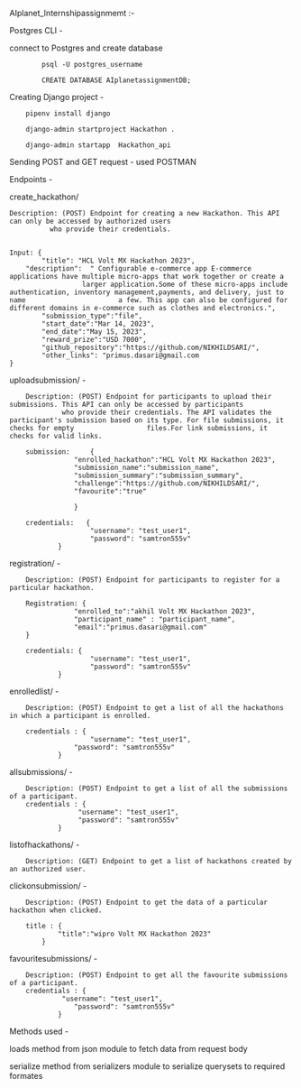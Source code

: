 AIplanet_Internshipassignmemt :-

Postgres CLI -

connect to Postgres and create database

			psql -U postgres_username 
    
 			CREATE DATABASE AIplanetassignmentDB;
    
Creating Django project -

		pipenv install django

		django-admin startproject Hackathon .

		django-admin startapp  Hackathon_api
	
Sending POST and GET request - used POSTMAN
    
Endpoints -

 create_hackathon/  
 	
	Description: (POST) Endpoint for creating a new Hackathon. This API can only be accessed by authorized users
		      who provide their credentials.
	
	
	Input: {
    		"title": "HCL Volt MX Hackathon 2023",
  		"description":  " Configurable e-commerce app E-commerce applications have multiple micro-apps that work together or create a 
   			          larger application.Some of these micro-apps include authentication, inventory management,payments, and delivery, just to name				          a few. This app can also be configured for different domains in e-commerce such as clothes and electronics.",
    		"submission_type":"file",
    		"start_date":"Mar 14, 2023",
    		"end_date":"May 15, 2023",
    		"reward_prize":"USD 7000",
    		"github_repository":"https://github.com/NIKHILDSARI/",
    		"other_links": "primus.dasari@gmail.com
    }



 uploadsubmission/ - 


		Description: (POST) Endpoint for participants to upload their submissions. This API can only be accessed by participants
 			     who provide their credentials. The API validates the participant's submission based on its type. For file submissions, it checks for empty 			     files.For link submissions, it checks for valid links.
			  
		submission:  	{
   					"enrolled_hackathon":"HCL Volt MX Hackathon 2023",
					"submission_name":"submission_name",
					"submission_summary":"submission_summary",
					"challenge":"https://github.com/NIKHILDSARI/",
					"favourite":"true"
        
        			}
				
		credentials:   {
    					"username": "test_user1",
    					"password": "samtron555v"
				}


registration/ - 

		Description: (POST) Endpoint for participants to register for a particular hackathon.
		
		Registration: {
					"enrolled_to":"akhil Volt MX Hackathon 2023",
					"participant_name" : "participant_name",	
					"email":"primus.dasari@gmail.com"
		}
		
		credentials: {
    					"username": "test_user1",
    					"password": "samtron555v"
				}


enrolledlist/ - 

		Description: (POST) Endpoint to get a list of all the hackathons in which a participant is enrolled.
		
		credentials : {
    					"username": "test_user1",
   				 	"password": "samtron555v"
				}
				
				
allsubmissions/ - 

		Description: (POST) Endpoint to get a list of all the submissions of a participant.
		credentials : {
   					 "username": "test_user1",
   					 "password": "samtron555v"
				}

 listofhackathons/ - 
 
 		Description: (GET) Endpoint to get a list of hackathons created by an authorized user.
		
		
 clickonsubmission/ - 
 
 		Description: (POST) Endpoint to get the data of a particular hackathon when clicked.
		
		title : {
				"title":"wipro Volt MX Hackathon 2023"
			}

favouritesubmissions/ - 

		Description: (POST) Endpoint to get all the favourite submissions of a participant.
		credentials : {
   				 "username": "test_user1",
    				"password": "samtron555v"
				}

Methods used -

loads method from json module to fetch data from request body

serialize method from serializers module to serialize querysets to required formates

